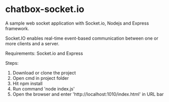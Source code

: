# chatbox-socket.io
A sample web socket application with Socket.io, Nodejs and Express framework.

Socket.IO enables real-time event-based communication between one or more clients and a server. 

Requirements:
Socket.io and Express

Steps:
1. Download or clone the project
2. Open cmd in project folder
3. Hit npm install
4. Run command 'node index.js'
5. Open the browser and enter 'http://localhost:1010/index.html' in URL bar

